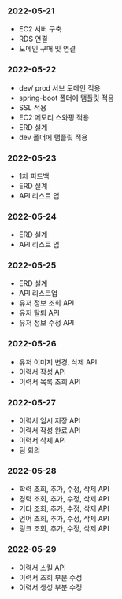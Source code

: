 ### 2022-05-21
- EC2 서버 구축
- RDS 연결
- 도메인 구매 및 연결

### 2022-05-22
- dev/ prod 서브 도메인 적용
- spring-boot 폴더에 탬플릿 적용
- SSL 적용
- EC2 메모리 스와핑 적용
- ERD 설계
- dev 폴더에 탬플릿 적용

### 2022-05-23
- 1차 피드백
- ERD 설계
- API 리스트 업

### 2022-05-24
- ERD 설계
- API 리스트 업  

### 2022-05-25
- ERD 설계
- API 리스트업
- 유저 정보 조회 API
- 유저 탈퇴 API
- 유저 정보 수정 API

### 2022-05-26
- 유저 이미지 변경, 삭제 API
- 이력서 작성 API
- 이력서 목록 조회 API

### 2022-05-27
- 이력서 임시 저장 API
- 이력서 작성 완료 API
- 이력서 삭제 API
- 팀 회의

### 2022-05-28
- 학력 조회, 추가, 수정, 삭제 API
- 경력 조회, 추가, 수정, 삭제 API
- 기타 조회, 추가, 수정, 삭제 API
- 언어 조회, 추가, 수정, 삭제 API
- 링크 조회, 추가, 수정, 삭제 API

### 2022-05-29
- 이력서 스킬 API 
- 이력서 조회 부분 수정
- 이력서 생성 부분 수정 